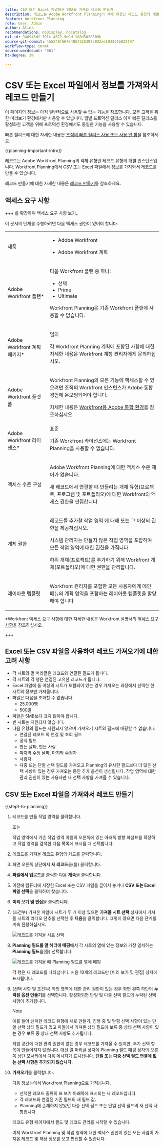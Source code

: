 ```yaml
---
title: CSV 또는 Excel 파일에서 정보를 가져와 레코드 만들기
description: 레코드는 Adobe Workfront Planning의 객체 유형인 레코드 유형의 개별 인스턴스입니다. Workfront Planning에서 CSV 또는 Excel 파일에서 정보를 가져와서 레코드를 만들 수 있습니다.
feature: Workfront Planning
role: User, Admin
author: Alina
recommendations: noDisplay, noCatalog
exl-id: 940945df-391c-4672-9d9d-180d5028509b
source-git-commit: 4b5248f667648543263073022ae10336fb022f97
workflow-type: tm+mt
source-wordcount: '961'
ht-degree: 1%

---
```



# CSV 또는 Excel 파일에서 정보를 가져와서 레코드 만들기

<span class="preview">이 페이지의 정보는 아직 일반적으로 사용할 수 없는 기능을 참조합니다. 모든 고객을 위한 미리보기 환경에서만 사용할 수 있습니다. 월별 프로덕션 릴리스 이후 빠른 릴리스를 활성화한 고객을 위해 프로덕션 환경에서도 동일한 기능을 사용할 수 있습니다. </span>

<span class="preview">빠른 릴리스에 대한 자세한 내용은 [조직의 빠른 릴리스 사용 또는 사용 안 함](/help/quicksilver/administration-and-setup/set-up-workfront/configure-system-defaults/enable-fast-release-process.md)을 참조하세요. </span>

{{planning-important-intro}}

레코드는 Adobe Workfront Planning의 객체 유형인 레코드 유형의 개별 인스턴스입니다. Workfront Planning에서 CSV 또는 Excel 파일에서 정보를 가져와서 레코드를 만들 수 있습니다.

레코드 만들기에 대한 자세한 내용은 [레코드 만들기](/help/quicksilver/planning/records/create-records.md)를 참조하세요.

## 액세스 요구 사항

+++ 를 확장하여 액세스 요구 사항 보기..

이 문서의 단계를 수행하려면 다음 액세스 권한이 있어야 합니다.

<table style="table-layout:auto"> 
<col> 
</col> 
<col> 
</col> 
<tbody> 
    <tr> 
<tr> 
<td> 
   <p> 제품</p> </td> 
   <td> 
   <ul><li><p> Adobe Workfront</p></li> 
   <li><p> Adobe Workfront 계획<p></li></ul></td> 
  </tr>   
<tr> 
   <td role="rowheader"><p>Adobe Workfront 플랜*</p></td> 
   <td> 
<p>다음 Workfront 플랜 중 하나:</p> 
<ul><li>선택</li> 
<li>Prime</li> 
<li>Ultimate</li></ul> 
<p>Workfront Planning은 기존 Workfront 플랜에 사용할 수 없습니다.</p> 
   </td> 
<tr> 
   <td role="rowheader"><p>Adobe Workfront 계획 패키지*</p></td> 
   <td> 
<p>임의 </p> 
<p>각 Workfront Planning 계획에 포함된 사항에 대한 자세한 내용은 Workfront 계정 관리자에게 문의하십시오. </p> 
   </td> 
 <tr> 
   <td role="rowheader"><p>Adobe Workfront 플랫폼</p></td> 
   <td> 
<p>Workfront Planning의 모든 기능에 액세스할 수 있으려면 조직의 Workfront 인스턴스가 Adobe 통합 경험에 온보딩되어야 합니다.</p> 
<p>자세한 내용은 <a href="/help/quicksilver/workfront-basics/navigate-workfront/workfront-navigation/adobe-unified-experience.md">Workfront용 Adobe 통합 환경</a>을 참조하십시오. </p> 
   </td> 
   </tr> 
  </tr> 
  <tr> 
   <td role="rowheader"><p>Adobe Workfront 라이센스*</p></td> 
   <td> 표준
   <p>기존 Workfront 라이선스에는 Workfront Planning을 사용할 수 없습니다.</p> 
  </td> 
  </tr> 
  <tr> 
   <td role="rowheader"><p>액세스 수준 구성</p></td> 
   <td> <p>Adobe Workfront Planning에 대한 액세스 수준 제어가 없습니다.</p> 
   <p>새 레코드에서 연결할 때 만들려는 개체 유형(프로젝트, 프로그램 및 포트폴리오)에 대한 Workfront의 액세스 권한을 편집합니다  </p>  
</td> 
  </tr> 
<tr> 
   <td role="rowheader"><p>개체 권한</p></td> 
   <td> <p>레코드를 추가할 작업 영역 <!--and record type-->에 대해 또는 그 이상의 권한을 제공하십시오. </p>  
   <p>시스템 관리자는 만들지 않은 작업 영역을 포함하여 모든 작업 영역에 대한 권한을 가집니다</p>
   <p>하위 개체(프로젝트)를 추가하기 위해 Workfront 개체(포트폴리오)에 대한 권한을 관리합니다.</p>
   </td> 
  </tr> 
<tr> 
   <td role="rowheader"><p>레이아웃 템플릿</p></td> 
   <td> <p>Workfront 관리자를 포함한 모든 사용자에게 메인 메뉴의 계획 영역을 포함하는 레이아웃 템플릿을 할당해야 합니다 </p> </td> 
  </tr> 
</tbody> 
</table>

*Workfront 액세스 요구 사항에 대한 자세한 내용은 Workfront 설명서의 [액세스 요구 사항](/help/quicksilver/administration-and-setup/add-users/access-levels-and-object-permissions/access-level-requirements-in-documentation.md)을 참조하십시오.

+++

## Excel 또는 CSV 파일을 사용하여 레코드 가져오기에 대한 고려 사항

* 각 시트의 열 머리글은 레코드와 연결된 필드가 됩니다.
* 각 시트의 각 행은 연결된 고유한 레코드가 됩니다.
* Excel 파일에 둘 이상의 시트가 포함되어 있는 경우 가져오는 과정에서 선택한 한 시트의 정보만 가져옵니다.
* 파일은 다음을 초과할 수 없습니다.
   * 25,000행
   * 500열
* 파일은 5MB보다 크지 않아야 합니다.
* 빈 시트는 지원되지 않습니다.
* 다음 유형의 필드는 지원되지 않으며 가져오기 시트의 필드에 매핑할 수 없습니다.
   * 연결된 레코드 <!--or connected Workfront objects-->의 연결 및 조회 필드
   * 공식 필드
   * 만든 날짜, 만든 사람
   * 마지막 수정 날짜, 마지막 수정자
   * 사용자
   * 다중 또는 단일 선택 필드를 가져오고 Planning의 유사한 필드보다 더 많은 선택 사항이 있는 경우 가져오는 동안 추가 옵션이 생성됩니다. 작업 영역에 대한 관리 권한이 있는 사용자만 새 선택 사항을 가져올 수 있습니다.

## CSV 또는 Excel 파일을 가져와서 레코드 만들기

{{step1-to-planning}}

1. 레코드를 만들 작업 영역을 클릭합니다.

   또는

   작업 영역에서 기존 작업 영역 이름의 오른쪽에 있는 아래쪽 방향 화살표를 확장하고 작업 영역을 검색한 다음 목록에 표시될 때 선택합니다.
1. 레코드를 가져올 레코드 유형의 카드를 클릭합니다.
1. 화면 오른쪽 상단에서 **새 레코드**&#x200B;을(를) 클릭합니다.
1. **파일에서 업로드**&#x200B;를 클릭한 다음 **계속**&#x200B;을 클릭합니다. <!--add screen shot when all three buttons are added - with the Submit a request button-->
1. 이전에 컴퓨터에 저장한 Excel 또는 CSV 파일을 끌어서 놓거나 **CSV 또는 Excel 파일 선택**&#x200B;을 클릭하여 찾습니다.
1. **미리 보기 및 편집**&#x200B;을 클릭합니다.
1. (조건부) 가져온 파일에 시트가 두 개 이상 있으면 **가져올 시트 선택** 상자에서 가져올 시트의 라디오 단추를 선택한 후 **다음**&#x200B;을 클릭합니다. 그렇지 않으면 다음 단계를 계속 진행하십시오.

   ![레코드를 가져올 시트 선택](assets/select-a-sheet-to-import-box.png)
1. **Planning 필드를 열 헤더에 매핑**&#x200B;에서 각 시트의 열에 있는 정보와 가장 일치하는 **Planning 필드**&#x200B;을(를) 선택합니다.

   ![레코드를 가져올 때 Planning 필드를 열에 매핑](assets/map-planning-fields-to-columns-when-importing-records.png)

   각 행은 새 레코드를 나타냅니다. 처음 10개의 레코드만 [미리 보기 및 편집] 상자에 표시됩니다.

1. (선택 사항 및 조건부) 작업 영역에 대한 관리 권한이 있는 경우 화면 왼쪽 하단의 **누락된 옵션 만들기**&#x200B;를 선택합니다. 활성화되면 단일 및 다중 선택 필드의 누락된 선택 사항이 추가됩니다.

   >[!NOTE]
   >
   >예를 들어 선택한 레코드 유형에 새로 만들기, 진행 중 및 닫힘 선택 사항이 있는 단일 선택 상태 필드가 있고 파일에서 가져온 상태 필드에 보류 중 상태 선택 사항이 있는 경우 보류 중 상태 선택 사항도 추가됩니다.
   >
   >작업 공간에 대한 관리 권한이 없는 경우 레코드를 가져올 수 있지만, 추가 선택 항목이 만들어지지 않습니다. 대신 열 머리글 상자에 Planning 필드 매핑 상자의 오른쪽 상단 모서리에서 다음 메시지가 표시됩니다. **단일 또는 다중 선택 필드 연결에 없는 선택 사항은 추가되지 않습니다**.

1. **가져오기**&#x200B;를 클릭합니다.

   다음 정보는에서 Workfront Planning으로 가져옵니다.

   * 선택한 레코드 종류의 표 보기 아래쪽에 표시되는 새 레코드입니다.
   * 각 레코드와 연결된 기존 필드의 새 필드 값.
   * Planning에 존재하지 않았던 다중 선택 필드 또는 단일 선택 필드의 새 선택 사항입니다.  <!--when we add connected records - add those here too-->

   레코드 유형 페이지에서 필드 및 레코드 관리를 시작할 수 있습니다.

   이제 Workfront Planning 및 작업 영역에 대한 액세스 권한이 있는 모든 사람이 가져온 레코드 및 해당 정보를 보고 편집할 수 있습니다.

   <!--when we add connected records and the info icon in the tool changes, also add those items to the Import step and to the NOTE above it-->
